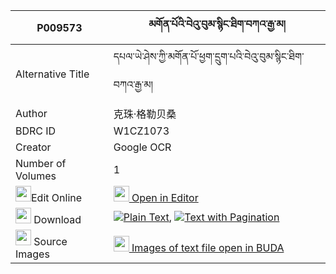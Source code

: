 |P009573|མགོན་པོའི་བེའུ་བུམ་སྙིང་ཐིག་བཀའ་རྒྱ་མ། 
| --- | --- 
|Alternative Title |དཔལ་ཡེ་ཤེས་ཀྱི་མགོན་པོ་ཕྱག་དྲུག་པའི་བེའུ་བུམ་སྙིང་ཐིག་བཀའ་རྒྱ་མ།
|Author| 克珠·格勒贝桑| 克珠杰｜第一世班禅
|BDRC ID | W1CZ1073
|Creator | Google OCR
|Number of Volumes| 1
|<img width="25" src="https://img.icons8.com/color/25/000000/edit-property.png">Edit Online| [<img width="25" src="https://avatars.githubusercontent.com/u/45091458?s=200&v=4"> Open in Editor](http://editor.openpecha.org/P009573)
|<img width="25" src="https://img.icons8.com/fluent/48/000000/download-2.png"/>  Download | [![](https://img.icons8.com/color/20/000000/txt.png)Plain Text](https://github.com/Openpecha/P009573/releases/download/v2/gonpo_i_be'ubum_nyingtik_ka_gy_plain_P009573.zip), [![](https://img.icons8.com/color/20/000000/txt.png)Text with Pagination](https://github.com/Openpecha/P009573/releases/download/v2/gonpo_i_be'ubum_nyingtik_ka_gy_pages_P009573.zip)
|<img width="25" src="https://img.icons8.com/plasticine/100/000000/pictures-folder.png"/>  Source Images | [<img width="25" src="https://library.bdrc.io/icons/BUDA-small.svg"> Images of text file open in BUDA](https://library.bdrc.io/show/bdr:W1CZ1073)